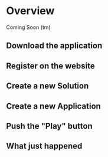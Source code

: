 # Overview

Coming Soon (tm)

## Download the application

## Register on the website

## Create a new Solution

## Create a new Application

## Push the "Play" button

## What just happened